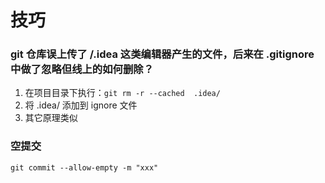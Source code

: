 # 技巧

### git 仓库误上传了 /.idea 这类编辑器产生的文件，后来在 .gitignore 中做了忽略但线上的如何删除？

1. 在项目目录下执行：`git rm -r --cached  .idea/`
2. 将 .idea/ 添加到 ignore 文件
3. 其它原理类似

### 空提交

`git commit --allow-empty -m "xxx"`
